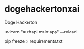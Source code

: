 # dogehackertonxai
Doge Hackerton

uvicorn "authapi.main:app" --reload

pip freeze > requirements.txt